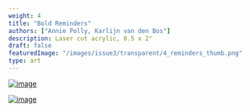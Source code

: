 ```yaml
---
weight: 4
title: "Bold Reminders"
authors: ["Annie Polly, Karlijn van den Bos"]
description: Laser cut acrylic, 0.5 x 2"
draft: false
featuredImage: "/images/issue3/transparent/4_reminders_thumb.png"
type: art
---
```


<a href = "/images/issue3/4_reminders_1.jpg" data-lightbox="img">![image](/images/issue3/4_reminders_1.jpg#issues)</a>

<a href = "/images/issue3/4_reminders_2.jpg" data-lightbox="img">![image](/images/issue3/4_reminders_2.jpg#issues)</a>
